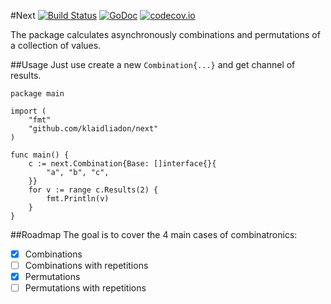 #Next [![Build Status](https://travis-ci.org/klaidliadon/next.svg?branch=master)](https://travis-ci.org/klaidliadon/next) [![GoDoc](http://godoc.org/github.com/klaidliadon/next?status.svg)](http://godoc.org/github.com/klaidliadon/next) [![codecov.io](http://codecov.io/github/klaidliadon/next/coverage.svg?branch=master)](http://codecov.io/github/klaidliadon/next?branch=master)

The package calculates asynchronously combinations and permutations of a collection of values.

##Usage
Just use create a new `Combination{...}` and get channel of results.

	package main
	
	import (
		"fmt"
		"github.com/klaidliadon/next"
	)
	
	func main() {
		c := next.Combination{Base: []interface{}{
			"a", "b", "c",
		}}
		for v := range c.Results(2) {
			fmt.Println(v)
		}
	}

##Roadmap
The goal is to cover the 4 main cases of combinatronics:

- [x] Combinations
- [ ] Combinations with repetitions
- [x] Permutations
- [ ] Permutations with repetitions
